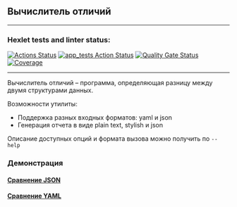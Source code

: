 ## Вычислитель отличий
***
### Hexlet tests and linter status:
[![Actions Status](https://github.com/thygh0st/java-project-71/actions/workflows/hexlet-check.yml/badge.svg)](https://github.com/thygh0st/java-project-71/actions/workflows/hexlet-check.yml)
[![app_tests Action Status](https://github.com/thygh0st/java-project-71/actions/workflows/app_tests.yml/badge.svg)](https://github.com/thygh0st/java-project-71/actions/workflows/app_tests.yml)
[![Quality Gate Status](https://sonarcloud.io/api/project_badges/measure?project=thygh0st_java-project-71&metric=alert_status)](https://sonarcloud.io/summary/new_code?id=thygh0st_java-project-71)
[![Coverage](https://sonarcloud.io/api/project_badges/measure?project=thygh0st_java-project-71&metric=coverage)](https://sonarcloud.io/summary/new_code?id=thygh0st_java-project-71)
***

Вычислитель отличий – программа, определяющая разницу между двумя структурами данных.

Возможности утилиты:
- Поддержка разных входных форматов: yaml и json
- Генерация отчета в виде plain text, stylish и json

Описание доступных опций и формата вызова можно получить по `--help`
 
### Демонстрация
#### [Сравнение JSON](https://asciinema.org/a/e6hhiUFB0kuCIrLpJfOIsPv37 "Open asciinema demo generate()")
#### [Сравнение YAML](https://asciinema.org/a/lOe3Vn6pfZiR9xhj8VYGk49Os "Open asciinema demo generate()")
